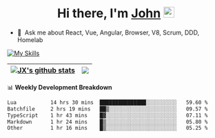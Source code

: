 <div align="center">
   <h1>Hi there, I'm <a href="https://www.linkedin.com/in/john-x-b26a9b251/">John</a> <img src="https://media.giphy.com/media/hvRJCLFzcasrR4ia7z/giphy.gif" width="25px"> </h1>
</div>



- 💬 &nbsp;Ask me about React, Vue, Angular, Browser, V8, Scrum, DDD, Homelab
<!-- - 📖 &nbsp;Recently I'm learning godot - Thanks to Unity leads me to this fantastic engine -->
<!-- - 📫 &nbsp;How to reach me: [LinkedIn](https://www.linkedin.com/in/john-x-b26a9b251/) -->


<!-- - 🔭 &nbsp;I’m currently working on [Ploger](https://www.github-trends.dev/) & [GitHub Ranking](https://www.github-ranking.dev/) -->
<!-- - ✍️ &nbsp;I blog here: [attackonmorty.com](https://www.attackonmorty.com/) -->

[![My Skills](https://skillicons.dev/icons?i=angular,vue,react,electron,lit,nextjs,tailwind,cs,dotnet,java,spring,azure,terraform,docker,kubernetes)](https://skillicons.dev)

| <a href="https://github.com/anuraghazra/github-readme-stats"><img align="center" src="https://git-stats-navy.vercel.app/api?username=johnxu16&show_icons=true&include_all_commits=true&theme=buefy&hide_border=true" alt="JX's github stats" /></a> | <a href="https://github.com/anuraghazra/github-readme-stats"><img align="center" src="https://git-stats-navy.vercel.app/api/top-langs/?username=johnxu16&layout=compact&theme=buefy&hide_border=true" /></a> |
| ------------- | ------------- |

📊 **Weekly Development Breakdown**
<!--START_SECTION:waka-->

```txt
Lua           14 hrs 30 mins  ███████████████░░░░░░░░░░   59.60 %
Batchfile     2 hrs 19 mins   ██▒░░░░░░░░░░░░░░░░░░░░░░   09.57 %
TypeScript    1 hr 43 mins    █▓░░░░░░░░░░░░░░░░░░░░░░░   07.11 %
Markdown      1 hr 24 mins    █▒░░░░░░░░░░░░░░░░░░░░░░░   05.80 %
Other         1 hr 16 mins    █▒░░░░░░░░░░░░░░░░░░░░░░░   05.25 %
```

<!--END_SECTION:waka-->

<!--
[![John's github stats](https://github-readme-stats-johnxu77.vercel.app/api?username=johnxu16&theme=dark)](https://github.com/johnxu77/github-readme-stats)
-->

<!-- 📙 **Blog Posts** -->
<!-- BLOG-POST-LIST:START -->
<!-- BLOG-POST-LIST:END -->
